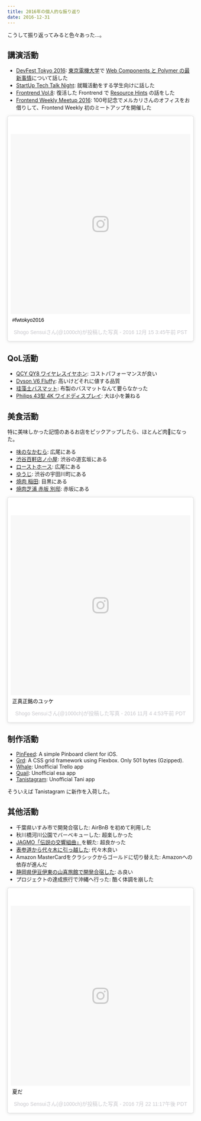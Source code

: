 ```yaml
---
title: 2016年の個人的な振り返り
date: 2016-12-31
---
```


こうして振り返ってみると色々あった…。

## 講演活動

- [DevFest Tokyo 2016](gdg-tokyo.connpass.com/event/38927/): [東京電機大学](https://www.google.co.jp/maps/place/%E6%9D%B1%E4%BA%AC%E9%9B%BB%E6%A9%9F%E5%A4%A7%E5%AD%A6)で [Web Components と Polymer の最新事情](https://1000ch.github.io/slide/webcomponents-2016/)について話した
- [StartUp Tech Talk Night](https://www.cyberagent.co.jp/recruit/fresh/program_detail/id=12612): 就職活動をする学生向けに話した
- [Frontrend Vol.8](https://frontrend.connpass.com/event/45238/): 復活した Frontrend で [Resource Hints](https://1000ch.github.io/slide/resource-hints/) の話をした
- [Frontend Weekly Meetup 2016](https://script-n-style.connpass.com/event/44658/): 100号記念でメルカリさんのオフィスをお借りして、Frontend Weekly 初のミートアップを開催した

<blockquote class="instagram-media" data-instgrm-captioned data-instgrm-version="7" style=" background:#FFF; border:0; border-radius:3px; box-shadow:0 0 1px 0 rgba(0,0,0,0.5),0 1px 10px 0 rgba(0,0,0,0.15); margin: 1px; max-width:658px; padding:0; width:99.375%; width:-webkit-calc(100% - 2px); width:calc(100% - 2px);"><div style="padding:8px;"> <div style=" background:#F8F8F8; line-height:0; margin-top:40px; padding:50.0% 0; text-align:center; width:100%;"> <div style=" background:url(data:image/png;base64,iVBORw0KGgoAAAANSUhEUgAAACwAAAAsCAMAAAApWqozAAAABGdBTUEAALGPC/xhBQAAAAFzUkdCAK7OHOkAAAAMUExURczMzPf399fX1+bm5mzY9AMAAADiSURBVDjLvZXbEsMgCES5/P8/t9FuRVCRmU73JWlzosgSIIZURCjo/ad+EQJJB4Hv8BFt+IDpQoCx1wjOSBFhh2XssxEIYn3ulI/6MNReE07UIWJEv8UEOWDS88LY97kqyTliJKKtuYBbruAyVh5wOHiXmpi5we58Ek028czwyuQdLKPG1Bkb4NnM+VeAnfHqn1k4+GPT6uGQcvu2h2OVuIf/gWUFyy8OWEpdyZSa3aVCqpVoVvzZZ2VTnn2wU8qzVjDDetO90GSy9mVLqtgYSy231MxrY6I2gGqjrTY0L8fxCxfCBbhWrsYYAAAAAElFTkSuQmCC); display:block; height:44px; margin:0 auto -44px; position:relative; top:-22px; width:44px;"></div></div> <p style=" margin:8px 0 0 0; padding:0 4px;"> <a href="https://www.instagram.com/p/BOCV4ZwD9Ou/" style=" color:#000; font-family:Arial,sans-serif; font-size:14px; font-style:normal; font-weight:normal; line-height:17px; text-decoration:none; word-wrap:break-word;" target="_blank">#fwtokyo2016</a></p> <p style=" color:#c9c8cd; font-family:Arial,sans-serif; font-size:14px; line-height:17px; margin-bottom:0; margin-top:8px; overflow:hidden; padding:8px 0 7px; text-align:center; text-overflow:ellipsis; white-space:nowrap;">Shogo Sensuiさん(@1000ch)が投稿した写真 - <time style=" font-family:Arial,sans-serif; font-size:14px; line-height:17px;" datetime="2016-12-15T11:45:27+00:00">2016 12月 15 3:45午前 PST</time></p></div></blockquote>

## QoL活動

- [QCY QY8 ワイヤレスイヤホン](/posts/2016/qcy-qy8.html): コストパフォーマンスが良い
- [Dyson V6 Fluffy](/posts/2016/dyson-v6-fluffy.html): 高いけどそれに値する品質
- [珪藻土バスマット](/posts/2016/keisodo-bath-mat.html): 布製のバスマットなんて要らなかった
- [Philips 43型 4K ワイドディスプレイ](/posts/2016/philips-display-43inch-4k.html): 大は小を兼ねる

## 美食活動

特に美味しかった記憶のあるお店をピックアップしたら、ほとんど肉🍖になった。

- [味のなかむら](https://note.com/1000ch/n/n712489b0fca5): 広尾にある
- [渋谷百軒店ノ小屋](https://note.com/1000ch/n/n3fa9194fd938): 渋谷の道玄坂にある
- [ローストホース](https://note.com/1000ch/n/nc8f7a9bef473): 広尾にある
- [ゆうじ](https://note.com/1000ch/n/n515e036eb30f): 渋谷の宇田川町にある
- [焼肉 稲田](https://note.com/1000ch/n/nce817afb78de): 目黒にある
- [焼肉芝浦 赤坂 別邸](https://note.com/1000ch/n/n80343cb793fd): 赤坂にある

<blockquote class="instagram-media" data-instgrm-captioned data-instgrm-version="7" style=" background:#FFF; border:0; border-radius:3px; box-shadow:0 0 1px 0 rgba(0,0,0,0.5),0 1px 10px 0 rgba(0,0,0,0.15); margin: 1px; max-width:658px; padding:0; width:99.375%; width:-webkit-calc(100% - 2px); width:calc(100% - 2px);"><div style="padding:8px;"> <div style=" background:#F8F8F8; line-height:0; margin-top:40px; padding:50.0% 0; text-align:center; width:100%;"> <div style=" background:url(data:image/png;base64,iVBORw0KGgoAAAANSUhEUgAAACwAAAAsCAMAAAApWqozAAAABGdBTUEAALGPC/xhBQAAAAFzUkdCAK7OHOkAAAAMUExURczMzPf399fX1+bm5mzY9AMAAADiSURBVDjLvZXbEsMgCES5/P8/t9FuRVCRmU73JWlzosgSIIZURCjo/ad+EQJJB4Hv8BFt+IDpQoCx1wjOSBFhh2XssxEIYn3ulI/6MNReE07UIWJEv8UEOWDS88LY97kqyTliJKKtuYBbruAyVh5wOHiXmpi5we58Ek028czwyuQdLKPG1Bkb4NnM+VeAnfHqn1k4+GPT6uGQcvu2h2OVuIf/gWUFyy8OWEpdyZSa3aVCqpVoVvzZZ2VTnn2wU8qzVjDDetO90GSy9mVLqtgYSy231MxrY6I2gGqjrTY0L8fxCxfCBbhWrsYYAAAAAElFTkSuQmCC); display:block; height:44px; margin:0 auto -44px; position:relative; top:-22px; width:44px;"></div></div> <p style=" margin:8px 0 0 0; padding:0 4px;"> <a href="https://www.instagram.com/p/BMYyMYVjwpk/" style=" color:#000; font-family:Arial,sans-serif; font-size:14px; font-style:normal; font-weight:normal; line-height:17px; text-decoration:none; word-wrap:break-word;" target="_blank">正真正銘のユッケ</a></p> <p style=" color:#c9c8cd; font-family:Arial,sans-serif; font-size:14px; line-height:17px; margin-bottom:0; margin-top:8px; overflow:hidden; padding:8px 0 7px; text-align:center; text-overflow:ellipsis; white-space:nowrap;">Shogo Sensuiさん(@1000ch)が投稿した写真 - <time style=" font-family:Arial,sans-serif; font-size:14px; line-height:17px;" datetime="2016-11-04T11:53:21+00:00">2016 11月 4 4:53午前 PDT</time></p></div></blockquote>

## 制作活動

- [PinFeed](https://bit.ly/pinfeed): A simple Pinboard client for iOS.
- [Grd](https://1000ch.github.io/grd/): A CSS grid framework using Flexbox. Only 501 bytes (Gzipped).
- [Whale](https://github.com/1000ch/whale): Unofficial Trello app
- [Quail](https://github.com/1000ch/quail): Unofficial esa app
- [Tanistagram](https://tanistagram.com): Unofficial Tani app

そういえば Tanistagram に新作を入荷した。

## 其他活動

- 千葉県いすみ市で開発合宿した: AirBnB を初めて利用した
- 秋川橋河川公園でバーベキューした: 超楽しかった
- [JAGMO「伝説の交響組曲」](http://jagmo.jp/performance/legend)を観た: 超良かった
- [表参道から代々木に引っ越した](https://1000ch.tumblr.com/post/152507149210/): 代々木良い
- Amazon MasterCardをクラシックからゴールドに切り替えた: Amazonへの依存が進んだ
- [静岡県伊豆伊東の山喜旅館で開発合宿した](/posts/2016/yamaki.html): ♨良い
- プロジェクトの達成旅行で沖縄へ行った: 酷く体調を崩した

<blockquote class="instagram-media" data-instgrm-captioned data-instgrm-version="7" style=" background:#FFF; border:0; border-radius:3px; box-shadow:0 0 1px 0 rgba(0,0,0,0.5),0 1px 10px 0 rgba(0,0,0,0.15); margin: 1px; max-width:658px; padding:0; width:99.375%; width:-webkit-calc(100% - 2px); width:calc(100% - 2px);"><div style="padding:8px;"> <div style=" background:#F8F8F8; line-height:0; margin-top:40px; padding:50.0% 0; text-align:center; width:100%;"> <div style=" background:url(data:image/png;base64,iVBORw0KGgoAAAANSUhEUgAAACwAAAAsCAMAAAApWqozAAAABGdBTUEAALGPC/xhBQAAAAFzUkdCAK7OHOkAAAAMUExURczMzPf399fX1+bm5mzY9AMAAADiSURBVDjLvZXbEsMgCES5/P8/t9FuRVCRmU73JWlzosgSIIZURCjo/ad+EQJJB4Hv8BFt+IDpQoCx1wjOSBFhh2XssxEIYn3ulI/6MNReE07UIWJEv8UEOWDS88LY97kqyTliJKKtuYBbruAyVh5wOHiXmpi5we58Ek028czwyuQdLKPG1Bkb4NnM+VeAnfHqn1k4+GPT6uGQcvu2h2OVuIf/gWUFyy8OWEpdyZSa3aVCqpVoVvzZZ2VTnn2wU8qzVjDDetO90GSy9mVLqtgYSy231MxrY6I2gGqjrTY0L8fxCxfCBbhWrsYYAAAAAElFTkSuQmCC); display:block; height:44px; margin:0 auto -44px; position:relative; top:-22px; width:44px;"></div></div> <p style=" margin:8px 0 0 0; padding:0 4px;"> <a href="https://www.instagram.com/p/BIMZIHTjVov/" style=" color:#000; font-family:Arial,sans-serif; font-size:14px; font-style:normal; font-weight:normal; line-height:17px; text-decoration:none; word-wrap:break-word;" target="_blank">夏だ</a></p> <p style=" color:#c9c8cd; font-family:Arial,sans-serif; font-size:14px; line-height:17px; margin-bottom:0; margin-top:8px; overflow:hidden; padding:8px 0 7px; text-align:center; text-overflow:ellipsis; white-space:nowrap;">Shogo Sensuiさん(@1000ch)が投稿した写真 - <time style=" font-family:Arial,sans-serif; font-size:14px; line-height:17px;" datetime="2016-07-23T06:17:51+00:00">2016 7月 22 11:17午後 PDT</time></p></div></blockquote>
